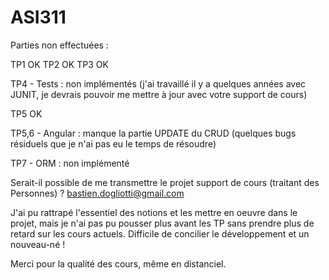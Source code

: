 # ASI311

Parties non effectuées :

TP1 OK
TP2 OK
TP3 OK

TP4 - Tests : non implémentés 
	(j'ai travaillé il y a quelques années avec JUNIT, je devrais pouvoir me mettre à jour avec votre support de cours)

TP5 OK

TP5,6 - Angular : manque la partie UPDATE du CRUD
	(quelques bugs résiduels que je n'ai pas eu le temps de résoudre)


TP7 - ORM : non implémenté


Serait-il possible de me transmettre le projet support de cours (traitant des Personnes) ?
bastien.dogliotti@gmail.com

J'ai pu rattrapé l'essentiel des notions et les mettre en oeuvre dans le projet, mais je n'ai pas pu pousser plus avant les TP sans prendre plus de retard sur les cours actuels.
Difficile de concilier le développement et un nouveau-né !

Merci pour la qualité des cours, même en distanciel.

